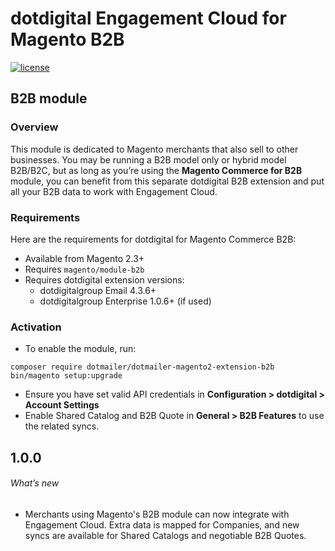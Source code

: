 # dotdigital Engagement Cloud for Magento B2B
[![license](https://img.shields.io/github/license/mashape/apistatus.svg)](LICENSE.md)
## B2B module
  
### Overview
​​This module is dedicated to Magento merchants that also sell to other businesses. You may be running a B2B model only or hybrid model B2B/B2C, but as long as you’re using the **Magento Commerce for B2B** module, you can benefit from this separate dotdigital B2B extension and put all your B2B data to work with Engagement Cloud.
  
### Requirements
Here are the requirements for dotdigital for Magento Commerce B2B:
- Available from Magento 2.3+
- Requires `magento/module-b2b`
- Requires dotdigital extension versions:
  - dotdigitalgroup Email 4.3.6+
  - dotdigitalgroup Enterprise 1.0.6+ (if used)
  
### Activation
- To enable the module, run:
```
composer require dotmailer/dotmailer-magento2-extension-b2b
bin/magento setup:upgrade
```
- Ensure you have set valid API credentials in **Configuration > dotdigital > Account Settings**
- Enable Shared Catalog and B2B Quote in **General > B2B Features** to use the related syncs.
  
## 1.0.0
  
###### What’s new
- Merchants using Magento's B2B module can now integrate with Engagement Cloud. Extra data is mapped for Companies, and new syncs are available for Shared Catalogs and negotiable B2B Quotes.
